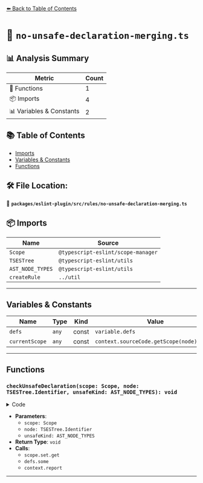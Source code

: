 [⬅️ Back to Table of Contents](../../../../index.md)

# 📄 `no-unsafe-declaration-merging.ts`

## 📊 Analysis Summary

| Metric | Count |
|--------|-------|
| 🔧 Functions | 1 |
| 📦 Imports | 4 |
| 📊 Variables & Constants | 2 |

## 📚 Table of Contents

- [Imports](#imports)
- [Variables & Constants](#variables-constants)
- [Functions](#functions)

## 🛠️ File Location:
📂 **`packages/eslint-plugin/src/rules/no-unsafe-declaration-merging.ts`**

## 📦 Imports

| Name | Source |
|------|--------|
| `Scope` | `@typescript-eslint/scope-manager` |
| `TSESTree` | `@typescript-eslint/utils` |
| `AST_NODE_TYPES` | `@typescript-eslint/utils` |
| `createRule` | `../util` |


---

## Variables & Constants

| Name | Type | Kind | Value | Exported |
|------|------|------|-------|----------|
| `defs` | `any` | const | `variable.defs` | ✗ |
| `currentScope` | `any` | const | `context.sourceCode.getScope(node).upper` | ✗ |


---

## Functions

### `checkUnsafeDeclaration(scope: Scope, node: TSESTree.Identifier, unsafeKind: AST_NODE_TYPES): void`

<details><summary>Code</summary>

```ts
function checkUnsafeDeclaration(
      scope: Scope,
      node: TSESTree.Identifier,
      unsafeKind: AST_NODE_TYPES,
    ): void {
      const variable = scope.set.get(node.name);
      if (!variable) {
        return;
      }

      const defs = variable.defs;
      if (defs.length <= 1) {
        return;
      }

      if (defs.some(def => def.node.type === unsafeKind)) {
        context.report({
          node,
          messageId: 'unsafeMerging',
        });
      }
    }
```
</details>

- **Parameters**:
  - `scope: Scope`
  - `node: TSESTree.Identifier`
  - `unsafeKind: AST_NODE_TYPES`
- **Return Type**: `void`
- **Calls**:
  - `scope.set.get`
  - `defs.some`
  - `context.report`

---